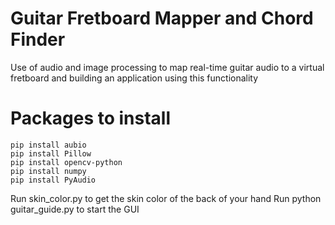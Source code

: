 # Guitar Fretboard Mapper and Chord Finder

Use of audio and image processing to map real-time guitar audio to a virtual fretboard and building an application using this functionality

# Packages to install

```
pip install aubio
pip install Pillow
pip install opencv-python
pip install numpy
pip install PyAudio
```

Run skin_color.py to get the skin color of the back of your hand
Run python guitar_guide.py to start the GUI
